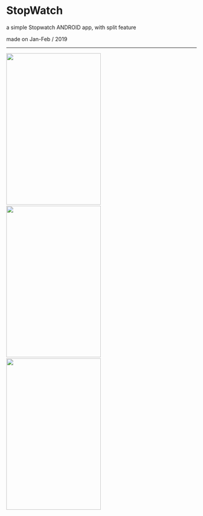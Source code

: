# StopWatch

a simple Stopwatch ANDROID app, with split feature

made on Jan-Feb / 2019

-----------------

<img src="https://user-images.githubusercontent.com/48130426/60396133-40483200-9b46-11e9-82c4-403db378b598.png" width=250 height=400/>&emsp;<img src="https://user-images.githubusercontent.com/48130426/60396134-40483200-9b46-11e9-9e64-bd6b12aa5b2d.png" width=250 height=400/>&emsp;<img src="https://user-images.githubusercontent.com/48130426/60396135-40483200-9b46-11e9-9098-8fb16ac1c2c1.png" width=250 height=400/>&emsp;
